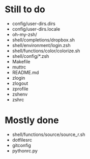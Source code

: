 Still to do
===========
- config/user-dirs.dirs
- config/user-dirs.locale
- oh-my-zsh/
- shell/completions/dropbox.sh
- shell/environment/login.zsh
- shell/functions/color/colorize.sh
- shell/config/*.zsh
- Makefile
- muttrc
- README.md
- zlogin
- zlogout
- zprofile
- zshenv
- zshrc

Mostly done
===========
- shell/functions/source/source_r.sh
- dotfilesrc
- gitconfig
- pythonrc.py
